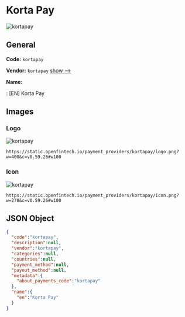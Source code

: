 
# Korta Pay 
![kortapay](https://static.openfintech.io/payment_providers/kortapay/logo.png?w=400&c=v0.59.26#w100)  

## General 
 
**Code:** `kortapay` 
 
**Vendor:** `kortapay` [show -->](/vendors/kortapay/) 
 
**Name:** 
 
:	[EN] Korta Pay 
 

## Images 

### Logo 
 
![kortapay](https://static.openfintech.io/payment_providers/kortapay/logo.png?w=400&c=v0.59.26#w100)  

```
https://static.openfintech.io/payment_providers/kortapay/logo.png?w=400&c=v0.59.26#w100
```  

### Icon 
 
![kortapay](https://static.openfintech.io/payment_providers/kortapay/icon.png?w=278&c=v0.59.26#w100)  

```
https://static.openfintech.io/payment_providers/kortapay/icon.png?w=278&c=v0.59.26#w100
```  

## JSON Object 

```json
{
  "code":"kortapay",
  "description":null,
  "vendor":"kortapay",
  "categories":null,
  "countries":null,
  "payment_method":null,
  "payout_method":null,
  "metadata":{
    "about_payments_code":"kortapay"
  },
  "name":{
    "en":"Korta Pay"
  }
}
```  
